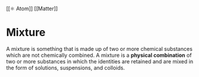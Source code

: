 [[⚛️ Atom]]
[[Matter]]
# Mixture
A mixture is something that is made up of two or more chemical substances which are not chemically combined. A mixture is a **physical combination** of two or more substances in which the identities are retained and are mixed in the form of solutions, suspensions, and colloids. 